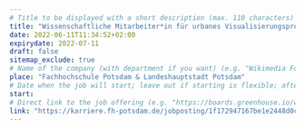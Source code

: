 ```yaml
---
# Title to be displayed with a short description (max. 110 characters)
title: "Wissenschaftliche Mitarbeiter*in für urbanes Visualisierungsprojekt"
date: 2022-06-11T11:34:52+02:00
expirydate: 2022-07-11
draft: false
sitemap_exclude: true
# Name of the company (with department if you want) (e.g. "Wikimedia Foundation, Technology")
place: "Fachhochschule Potsdam & Landeshauptstadt Potsdam"
# Date when the job will start; leave out if starting is flexible; afterwards the listing will disappear (date format "2020-02-02" YYYY-MM-DD)
start: 
# Direct link to the job offering (e.g. "https://boards.greenhouse.io/wikimedia/jobs/2083317?gh_src=fd611a951")
link: "https://karriere.fh-potsdam.de/jobposting/1f172947167be1e2448d0c67ff5d34aa169291710"
---
```

